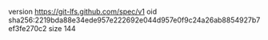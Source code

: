 version https://git-lfs.github.com/spec/v1
oid sha256:2219bda88e34ede957e222692e044d957e0f9c24a26ab8854927b7ef3fe270c2
size 144
